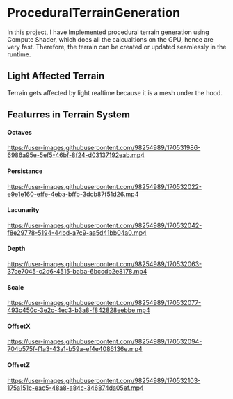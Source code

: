 # ProceduralTerrainGeneration
In this project, I have Implemented procedural terrain generation using Compute Shader, which does all the calcualtions on the GPU, hence are very fast. Therefore, the terrain can be created or updated seamlessly in the runtime.

## Light Affected Terrain
Terrain gets affected by light realtime because it is a mesh under the hood.
## Featurres in Terrain System

#### Octaves
https://user-images.githubusercontent.com/98254989/170531986-6986a95e-5ef5-46bf-8f24-d03137192eab.mp4


#### Persistance
https://user-images.githubusercontent.com/98254989/170532022-e9e1e160-effe-4eba-bffb-3dcb87f51d26.mp4


#### Lacunarity
https://user-images.githubusercontent.com/98254989/170532042-f8e29778-5194-44bd-a7c9-aa5d41bb04a0.mp4


#### Depth
https://user-images.githubusercontent.com/98254989/170532063-37ce7045-c2d6-4515-baba-6bccdb2e8178.mp4


#### Scale
https://user-images.githubusercontent.com/98254989/170532077-493c450c-3e2c-4ec3-b3a8-f842828eebbe.mp4


#### OffsetX
https://user-images.githubusercontent.com/98254989/170532094-704b575f-f1a3-43a1-b59a-ef4e4086136e.mp4


#### OffsetZ
https://user-images.githubusercontent.com/98254989/170532103-175a151c-eac5-48a8-a84c-346874da05ef.mp4

